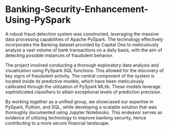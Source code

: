# Banking-Security-Enhancement-Using-PySpark
A robust fraud detection system was constructed, leveraging the massive data processing capabilities of Apache PySpark. The technology effectively incorporates the Banking dataset provided by Capital One to meticulously analyze a vast volume of bank transactions on a daily basis, with the aim of detecting possible instances of fraudulent behavior.

The project involved conducting a thorough exploratory data analysis and visualization using PySpark SQL functions. This allowed for the discovery of key signs of fraudulent activity. The central component of the system is located inside its predictive models, which have been meticulously calibrated through the utilization of PySpark MLlib. These models leverage sophisticated classifiers to attain exceptional levels of prediction precision. 

By working together as a unified group, we showcased our expertise in PySpark, Python, and SQL, while developing a scalable solution that was thoroughly documented using Jupyter Notebooks. This endeavor serves as evidence of utilizing technology to improve banking security, hence contributing to a more secure financial landscape.

